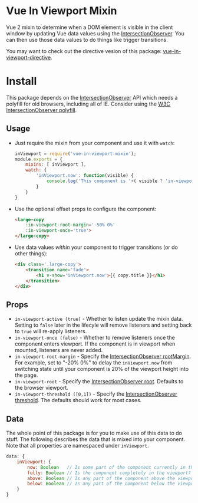 # Vue In Viewport Mixin

Vue 2 mixin to determine when a DOM element is visible in the client window by updating Vue data values using the [IntersectionObserver](https://developer.mozilla.org/en-US/docs/Web/API/IntersectionObserver).  You can then use those data values to do things like trigger transitions.

You may want to check out the directive vesion of this package: [vue-in-viewport-directive](https://github.com/BKWLD/vue-in-viewport-directive).

# Install

This package depends on the [IntersectionObserver](https://developer.mozilla.org/en-US/docs/Web/API/IntersectionObserver) API which needs a polyfill for old browsers, including all of IE.  Consider using the [W3C IntersectionObserver polyfill](https://github.com/w3c/IntersectionObserver/tree/master/polyfill).


## Usage

* Just require the mixin from your component and use it with `watch`:
	```js
	inViewport = require('vue-in-viewport-mixin');
	module.exports = {
		mixins: [ inViewport ],
		watch: {
			'inViewport.now': function(visible) {
				console.log('This component is '+( visible ? 'in-viewport' : 'hidden'));
			}
		}
	}
	```

* Use the optional offset props to configure the component:
	```html
	<large-copy
		:in-viewport-root-margin='-50% 0%'
		:in-viewport-once='true'>
	</large-copy>
	```

* Use data values _within_ your component to trigger transitions (or do other things):
	```html
	<div class='.large-copy'>
		<transition name='fade'>
			<h1 v-show='inViewport.now'>{{ copy.title }}</h1>
		</transition>
	</div>
	```

## Props

- `in-viewport-active (true)` - Whether to listen update the mixin data.  Setting to `false` later in the lifecyle will remove listeners and setting back to `true` will re-apply listeners.
- `in-viewport-once (false)` - Whether to remove listeners once the component enters viewport.  If the component is in viewport when mounted, listeners are never added.
- `in-viewport-root-margin` - Specify the [IntersectionObserver rootMargin](https://developer.mozilla.org/en-US/docs/Web/API/IntersectionObserver/IntersectionObserver#Parameters).  For example, set to "-20% 0%" to delay the `inViewport.now` from switching state until your component is 20% of the viewport height into the page.
- `in-viewport-root` - Specify the [IntersectionObserver root](https://developer.mozilla.org/en-US/docs/Web/API/IntersectionObserver/IntersectionObserver#Parameters).  Defaults to the browser viewport.
- `in-viewport-threshold ([0,1])` - Specify the [IntersectionObserver threshold](https://developer.mozilla.org/en-US/docs/Web/API/IntersectionObserver/IntersectionObserver#Parameters).  The defaults should work for most cases.

## Data

The whole point of this package is for you to make use of this data to do stuff. The following describes the data that is mixed into your component.  Note that all properties are namespaced under `inViewport`.

```js
data: {
	inViewport: {
		now: Boolean   // Is some part of the component currently in the viewport?
		fully: Boolean // Is the component completely in the viewport?
		above: Boolean // Is any part of the component above the viewport?
		below: Boolean // Is any part of the component below the viewport?
	}
}
```
